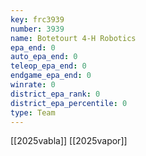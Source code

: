 ```yaml
---
key: frc3939
number: 3939
name: Botetourt 4-H Robotics
epa_end: 0
auto_epa_end: 0
teleop_epa_end: 0
endgame_epa_end: 0
winrate: 0
district_epa_rank: 0
district_epa_percentile: 0
type: Team
---
```

[[2025vabla]]
[[2025vapor]]

